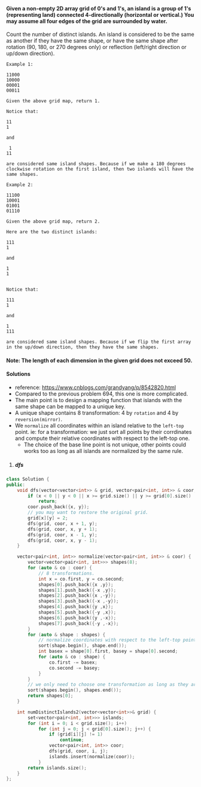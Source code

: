 #### Given a non-empty 2D array grid of 0's and 1's, an island is a group of 1's (representing land) connected 4-directionally (horizontal or vertical.) You may assume all four edges of the grid are surrounded by water.

Count the number of distinct islands. An island is considered to be the same as another if they have the same shape, or have the same shape after rotation (90, 180, or 270 degrees only) or reflection (left/right direction or up/down direction).

```
Example 1:

11000
10000
00001
00011

Given the above grid map, return 1.

Notice that:

11
1

and

 1
11

are considered same island shapes. Because if we make a 180 degrees clockwise rotation on the first island, then two islands will have the same shapes.

Example 2:

11100
10001
01001
01110

Given the above grid map, return 2.

Here are the two distinct islands:

111
1

and

1
1


Notice that:

111
1

and

1
111

are considered same island shapes. Because if we flip the first array in the up/down direction, then they have the same shapes.
```

#### Note: The length of each dimension in the given grid does not exceed 50. 


#### Solutions

- reference: https://www.cnblogs.com/grandyang/p/8542820.html
- Compared to the previous problem 694, this one is more complicated.
- The main point is to design a mapping function that islands with the same shape can be mapped to a unique key.
- A unique shape contains 8 transformation: 4 by `rotation` and 4 by `reversion(mirror)`.
- We `normalize` all coordinates within an island relative to the `left-top` point. ie: for a transformation: we just sort all points by their corrdinates and compute their relative coordinates with respect to the left-top one.
    - The choice of the base line point is not unique, other points could works too as long as all islands are normalized by the same rule.


1. ##### dfs

```c++
class Solution {
public:
    void dfs(vector<vector<int>> & grid, vector<pair<int, int>> & coor, int x, int y) {
        if (x < 0 || y < 0 || x >= grid.size() || y >= grid[0].size() || grid[x][y] != 1)
            return;
        coor.push_back({x, y});
        // you may want to restore the original grid.
        grid[x][y] = 2;
        dfs(grid, coor, x + 1, y);
        dfs(grid, coor, x, y + 1);
        dfs(grid, coor, x - 1, y);
        dfs(grid, coor, x, y - 1);
    }

    vector<pair<int, int>> normalize(vector<pair<int, int>> & coor) {
        vector<vector<pair<int, int>>> shapes(8);
        for (auto & co : coor) {
            // 8 transformations.
            int x = co.first, y = co.second;
            shapes[0].push_back({x ,y});
            shapes[1].push_back({-x ,y});
            shapes[2].push_back({x ,-y});
            shapes[3].push_back({-x ,-y});
            shapes[4].push_back({y ,x});
            shapes[5].push_back({-y ,x});
            shapes[6].push_back({y ,-x});
            shapes[7].push_back({-y ,-x});
        }
        for (auto & shape : shapes) {
            // normalize coordinates with respect to the left-top point.
            sort(shape.begin(), shape.end());
            int basex = shape[0].first, basey = shape[0].second;
            for (auto & co : shape) {
                co.first -= basex;
                co.second -= basey;
            }
        }
        // we only need to choose one transformation as long as they are choosed by the same rule.
        sort(shapes.begin(), shapes.end());
        return shapes[0];
    }

    int numDistinctIslands2(vector<vector<int>>& grid) {
        set<vector<pair<int, int>>> islands;
        for (int i = 0; i < grid.size(); i++)
            for (int j = 0; j < grid[0].size(); j++) {
                if (grid[i][j] != 1)
                    continue;
                vector<pair<int, int>> coor;
                dfs(grid, coor, i, j);
                islands.insert(normalize(coor));
            }
        return islands.size();
    }
};
```